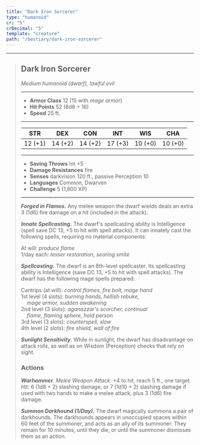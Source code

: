 ```yaml
---
title: "Dark Iron Sorcerer"
type: "humanoid"
cr: "5"
crDecimal: "5"
template: "creature"
path: "/bestiary/dark-iron-sorcerer"
---
```


___
>
> ## Dark Iron Sorcerer
>*Medium humanoid (dwarf), lawful evil*
> ___
>
> - **Armor Class** 12 (15 with *mage armor*)
> - **Hit Points** 52 (8d8 + 16)
> - **Speed** 25 ft.
>___
>
>|STR|DEX|CON|INT|WIS|CHA|
>|:---:|:---:|:---:|:---:|:---:|:---:|
>|12 (+1)|14 (+2)|14 (+2)|17 (+3)|10 (+0)|10 (+0)|
>___
>
> - **Saving Throws** Int +5
> - **Damage Resistances** fire
> - **Senses** darkvision 120 ft., passive Perception 10
> - **Languages** Common, Dwarven
> - **Challenge** 5 (1,800 XP)
> ___
>
> ***Forged in Flames.*** Any melee weapon the dwarf wields deals an extra 3 (1d6) fire damage on a hit (included in the attack).
>
> ***Innate Spellcasting.*** The dwarf's spellcasting ability is Intelligence (spell save DC 13, +5 to hit with spell attacks). It can innately cast the following spells, requiring no material components:
>
> At will: *produce flame*
> <br> 1/day each: *lesser restoration, searing smite*
>
> ***Spellcasting.*** The dwarf is an 8th-level spellcaster. Its spellcasting ability is Intelligence (save DC 13, +5 to hit with spell attacks). The dwarf has the following mage spells prepared:
>
> Cantrips (at will): *control flames, fire bolt, mage hand*
> <br> 1st level (4 slots): *burning hands, hellish rebuke, <br>&nbsp;&nbsp;&nbsp; mage armor, sudden awakening*
> <br> 2nd level (3 slots): *aganazzar's scorcher, continual <br>&nbsp;&nbsp;&nbsp; flame, flaming sphere, hold person*
> <br> 3rd level (3 slots): *counterspell, slow*
> <br> 4th level (2 slots): *fire shield, wall of fire*
>
> ***Sunlight Sensitivity.*** While in sunlight, the dwarf has disadvantage on attack rolls, as well as on Wisdom (Perception) checks that rely on sight.
>
> ### Actions
> ***Warhammer.*** *Melee Weapon Attack:* +4 to hit, reach 5 ft., one target. *Hit:* 6 (1d8 + 2) slashing damage, or 7 (1d10 + 2) slashing damage if used with two hands to make a melee attack, plus 3 (1d6) fire damage.
>
> ***Summon Darkhound (1/Day).*** The dwarf magically summons a pair of darkhounds. The darkhounds appears in unoccupied spaces within 60 feet of the summoner, and acts as an ally of its summoner. They remain for 10 minutes, until they die, or until the summoner dismisses them as an action.
